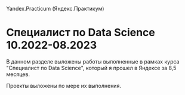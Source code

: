 Yandex.Practicum (Яндекс.Практикум)
# Специалист по Data Science 10.2022-08.2023


В данном разделе выложены работы выполненные в рамках курса "Специалист по Data Science", который я прошел в Яндексе за 8,5 месяцев.

Проекты выложены по мере их выполнения.
